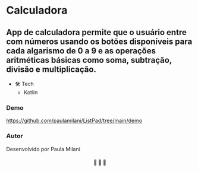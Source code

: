 # Calculadora

## App de calculadora permite que o usuário entre com números usando os botões disponíveis para cada algarismo de 0 a 9 e as operações aritméticas básicas como soma, subtração, divisão e multiplicação.

* 🛠 Tech
    * Kotlin
    
### Demo

https://github.com/paulamilani/ListPad/tree/main/demo


### Autor

Desenvolvido por Paula Milani


<h4 align="center"> 
	🚧  🚀 🚧
</h4>

